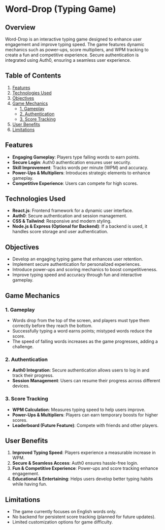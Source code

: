 # Word-Drop (Typing Game)

## Overview
Word-Drop is an interactive typing game designed to enhance user engagement and improve typing speed. The game features dynamic mechanics such as power-ups, score multipliers, and WPM tracking to create a fun and competitive experience. Secure authentication is integrated using Auth0, ensuring a seamless user experience.

## Table of Contents
1. [Features](#features)
2. [Technologies Used](#technologies-used)
3. [Objectives](#objectives)
4. [Game Mechanics](#game-mechanics)
   - [1. Gameplay](#1-gameplay)
   - [2. Authentication](#2-authentication)
   - [3. Score Tracking](#3-score-tracking)
5. [User Benefits](#user-benefits)
6. [Limitations](#limitations)

## Features
- **Engaging Gameplay**: Players type falling words to earn points.
- **Secure Login**: Auth0 authentication ensures user security.
- **Skill Improvement**: Tracks words per minute (WPM) and accuracy.
- **Power-Ups & Multipliers**: Introduces strategic elements to enhance gameplay.
- **Competitive Experience**: Users can compete for high scores.

## Technologies Used
- **React.js**: Frontend framework for a dynamic user interface.
- **Auth0**: Secure authentication and session management.
- **CSS & Tailwind**: Responsive and modern styling.
- **Node.js & Express (Optional for Backend)**: If a backend is used, it handles score storage and user authentication.

## Objectives
- Develop an engaging typing game that enhances user retention.
- Implement secure authentication for personalized experiences.
- Introduce power-ups and scoring mechanics to boost competitiveness.
- Improve typing speed and accuracy through fun and interactive gameplay.

## Game Mechanics

### 1. Gameplay
- Words drop from the top of the screen, and players must type them correctly before they reach the bottom.
- Successfully typing a word earns points; mistyped words reduce the score.
- The speed of falling words increases as the game progresses, adding a challenge.

### 2. Authentication
- **Auth0 Integration**: Secure authentication allows users to log in and track their progress.
- **Session Management**: Users can resume their progress across different devices.

### 3. Score Tracking
- **WPM Calculation**: Measures typing speed to help users improve.
- **Power-Ups & Multipliers**: Players can earn temporary boosts for higher scores.
- **Leaderboard (Future Feature)**: Compete with friends and other players.

## User Benefits
1. **Improved Typing Speed**: Players experience a measurable increase in WPM.
2. **Secure & Seamless Access**: Auth0 ensures hassle-free login.
3. **Fun & Competitive Experience**: Power-ups and score tracking enhance engagement.
4. **Educational & Entertaining**: Helps users develop better typing habits while having fun.

## Limitations
- The game currently focuses on English words only.
- No backend for persistent score tracking (planned for future updates).
- Limited customization options for game difficulty.


